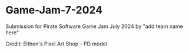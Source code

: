 # Game-Jam-7-2024
Submission for Pirate Software Game Jam July 2024 by "add team name here"

Credit:
Elthen's Pixel Art Shop - PD model

